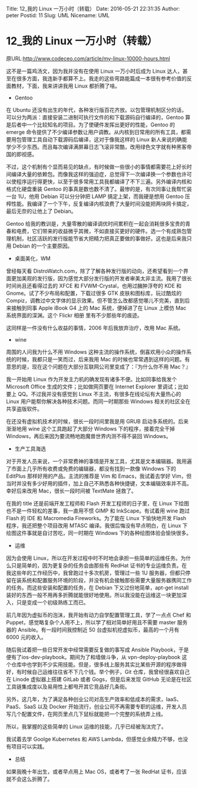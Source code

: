 ﻿Title: 12_我的 Linux 一万小时（转载）
Date: 2016-05-21 22:31:35
Author: peter
Postid: 11
Slug: UML
Nicename: UML

# 12_我的 Linux 一万小时（转载）

原URL:http://www.codeceo.com/article/my-linux-10000-hours.html

这不是一篇鸡汤文，因为我并没有在使用 Linux 一万小时后成为 Linux 达人，甚至在很多方面，我连新手都算不上。我走的这些弯路能篇成一本很有参考价值的反面教材，下面，我来讲讲我用 Linux 都折腾了啥。



* Gentoo

在 Ubuntu 还没有出生的年代，各种发行版百花齐放。以包管理机制区分的话，可以分为两派：直接安装二进制可执行文件的和下载源码自行编译的，Gentoo 算是后者中一个比较知名的项目。为了使硬件发挥出更好的性能，Gentoo 的 emerge 命令提供了不少编译参数让用户调教。从内核到日常用的所有工具，都需要用包管理工具自动下载源码后编译，这对于像我这样的 Linux 新人来说的确能学少不少东西。而且每次编译满屏幕日志飞滚非常酷，改用绿色文字就有种黑客帝国的即视感。

不过，这个机制有个显而易见的缺点，有时候做一些很小的事情都需要花上好长时间编译大量的依赖包。而像我这样的强迫症，总觉得下一次编译换一个参数也许可以使程序运行得更快，以至于很多常用工具我都编译了不下三遍。另外编译内核和格式化硬盘重装 Gentoo 的事真是数也数不清了。最惨的是，有次同事让我帮忙装一台 1U，他用 Debian 可以分分钟把 LAMP 搞定上架，而我硬是想用 Gentoo 压榨性能。我编译了一个下午，反复编译内核浪费了大量时间没能把两块网卡搞定，最后无奈的让他上了 Debian。

Gentoo 给我的教训是，大量零散的编译调优时间累积在一起会消耗很多宝贵的青春和电费，它们带来的收益微乎其微，不如直接买更好的硬件。选一个有成熟包管理机制，社区活跃的发行版能节省大把精力把真正要做的事做好。这也是后来我只用 Debian 的一个主要原因。

* 桌面美化，WM

曾经每天看 DistroWatch.com，除了了解各种发行版的动向，还希望看到一个界面更加美观的发行版，因为感觉大部分发行版的开发者审美太非主流。我用了很长时间尚且还看得过去的 XFCE 和 FVWM-Crystal，也用过臃肿浮夸的 KDE 和 Gnome。试了不少布局和配置，下载过很多 GTK 皮肤和图标库，玩过酷炫的 Compiz，调教过中文字体的显示效果。但不管怎么改都感觉哪儿不完美，直到后来接触到同事 Apple iBook G4 上的 Mac 系统，便掉进了在 Linux 上模仿 Mac 系统界面的深渊。这个 Flickr 相册 里有不少那些年的痕迹。

这同样是一件没有什么收益的事情，2006 年后我放弃治疗，改用 Mac 系统。

* wine

周围的人问我为什么不用 Windows 这种主流的操作系统，倒喜欢用小众的操作系统的时候，我都只是一笑而过，后来我用 Mac 的时候也常常遇到这样的问题。有意思的是，现在这个问题在大部分互联网公司里变成了：『为什么你不用 Mac？』

我一开始用 Linux 作为开发主力机的确发现有诸多不便。比如同事给我发个 Microsoft Office 生成的文件；比如做网页要在 Internet Explorer 里调试；比如要上 QQ。不过我并没有感觉到 Linux 不主流，有很多在线论坛有大量热心的 Linux 用户能帮你解决各种技术问题。而同一时期那些 Windows 相关的社区全在共享盗版软件。

在还没有虚拟机技术的时候，很长一段时间里我是用 GRUB 启动多系统的。后来渐渐地用 wine 这个工具跑起了大部分 Windows 下的程序，接着完全干掉 Windows，再后来因为要流畅地跑魔兽世界内测不得不装回 Windows。

* 生产工具海选

对于开发人员来说，一个非常费神的事情是开发工具，尤其是文本编辑器。我用遍了市面上几乎所有收费或免费的编辑器，都没有找到一款像 Windows 下的 EditPlus 那样好用的产品。主流的推荐是 Vim 和 Emacs，我试着去学好 Vim，但当时并没有多少好用的插件，加上自己不熟悉各种快捷键，文本编辑效率并不高。幸好后来改用 Mac，很长一段时间被 TextMate 拯救了。

在我的 title 还是前端开发工程师和 Flash 开发工程师的日子里，在 Linux 下绘图也不是一件轻松的差事，我一直用不惯 GIMP 和 InkScape。有试着用 wine 跑过 Flash 的 IDE 和 Macromedia Fireworks。为了能在 Linux 下愉快地开发 Flash 程序，我还把整个项目改用 MTASC 编译。我很后悔没有早点明白，在 Linux 下绘图这件事就是自讨苦吃，同一时期在 Windows 下的各种绘图体验会愉快很多。

* 运维

因为会使用 Linux，所以在开发过程中时不时地会承担一些简单的运维任务。为什么只是简单的，因为更复杂的任务会由那些有 RedHat 证书的专业运维负责。在我这些年的工作经历中，我曾跑过十多次机房，管理过一些 1U 服务器，但都只停留在装系统和配置服务环境的阶段，并没有机会接触那些需要大量服务器携同工作的任务。而这些安装和配置的任务，在 Debian 下又过份地简单，apt-get install 装好的东西一般不用再多折腾就能很好地使用。所以我没能在运维这一块更加深入，只是变成一个初级熟练工而已。

前几年因为虚拟币的泡沫，我开始有动力自学配置管理工具，学了一点点 Chef 和 Puppet，感觉略复杂个人用不上，所以学了相对简单好用且不需要 master 服务器的 Ansible。有一段时间我控制近 50 台虚拟机挖虚拟币，最高的一个月有 6000 元的收入。

随后我试着把一些日常开发中经常需要反复做的事写成 Ansible Playbook，于是便有了ios-dev-playbook。期间为了和墙做斗争，从 vpn-deploy-playbook 这个仓库中也学到不少实用技能。但是，很多线上服务其实比某些开源的程序做得好，有时候自己运维往往省不下几个钱。举个例子，Git 仓库，我曾经很喜欢自己在 Linode 虚拟器上搭建 GitLab 或者 Gogs，但是后来发现 GitHub 无论是在社区工具链集成度以及易用性上都甩开其它竞品好几条街。

另外，这几年，为了满足各种创业公司对高生产效率和低成本的需求，IaaS、PaaS、SaaS 以及 Docker 开始流行，创业公司不再需要专职的运维，开发人员写几个配置文件，在网页里点几下鼠标就能把一个完整的系统弄上线。

所以，我掌握的这些简单的 Linux 运维的技能，几乎已经被淘汰完了。

我试着去学 Goolge Kubernetes 和 AWS Lambda，但感觉业余精力不够，也没有项目可以实践。

* 总结

如果我晚十年出生，或者早点用上 Mac OS，或者考了一张 RedHat 证书，应该就不会这么折腾了。
